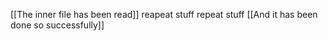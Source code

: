 [[The inner file has been read]] reapeat stuff repeat stuff [[And it has been done so successfully]]